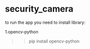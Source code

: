 # security_camera

to run the app you need to install library:

 1.opencv-python 
   >>pip install opencv-python
 
